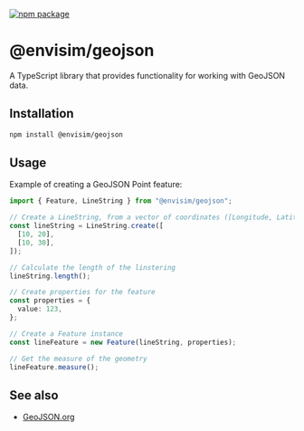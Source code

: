 [![npm package](https://img.shields.io/npm/v/@envisim/geojson?label=%40envisim%2Fgeojson)](https://npmjs.com/package/@envisim/geojson)

# @envisim/geojson

A TypeScript library that provides functionality for working with GeoJSON data.

## Installation

```bash
npm install @envisim/geojson
```

## Usage

Example of creating a GeoJSON Point feature:

```typescript
import { Feature, LineString } from "@envisim/geojson";

// Create a LineString, from a vector of coordinates ([Longitude, Latitude] pairs)
const lineString = LineString.create([
  [10, 20],
  [10, 30],
]);

// Calculate the length of the linstering
lineString.length();

// Create properties for the feature
const properties = {
  value: 123,
};

// Create a Feature instance
const lineFeature = new Feature(lineString, properties);

// Get the measure of the geometry
lineFeature.measure();
```

## See also

- [GeoJSON.org](https://geojson.org)
